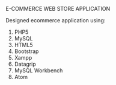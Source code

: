 E-COMMERCE WEB STORE APPLICATION

Designed ecommerce application using:
1. PHP5
2. MySQL
3. HTML5
4. Bootstrap
5. Xampp
6. Datagrip
7. MySQL Workbench
8. Atom
